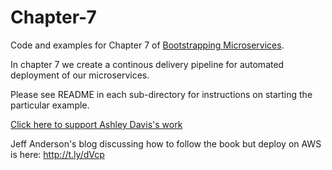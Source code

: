 # Chapter-7

Code and examples for Chapter 7 of [Bootstrapping Microservices](http://bit.ly/2o0aDsP).

In chapter 7 we create a continous delivery pipeline for automated deployment of our microservices.

Please see README in each sub-directory for instructions on starting the particular example.

[Click here to support Ashley Davis's work](https://www.codecapers.com.au/about#support-my-work)

Jeff Anderson's blog discussing how to follow the book but deploy on AWS is here: http://t.ly/dVcp
